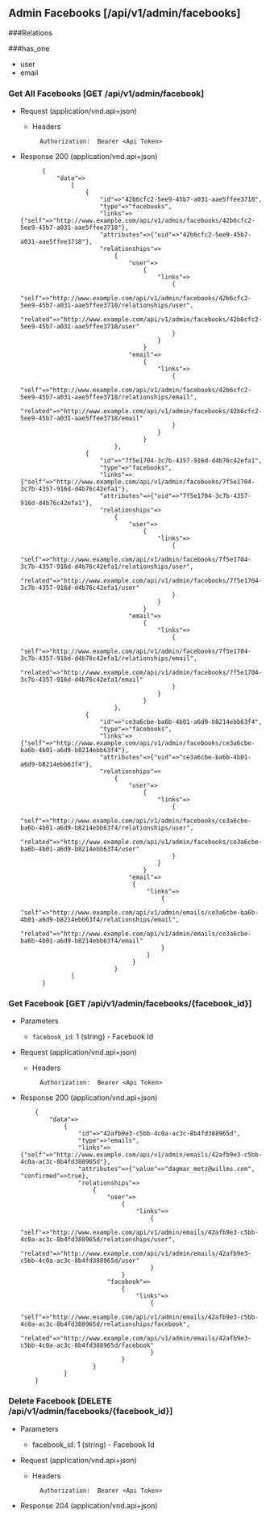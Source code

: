 ## Admin Facebooks [/api/v1/admin/facebooks]

###Relations

###has_one
+ user
+ email

### Get All Facebooks [GET /api/v1/admin/facebook]

+ Request (application/vnd.api+json)

    + Headers

            Authorization:  Bearer <Api Token>

+ Response 200 (application/vnd.api+json)
            
            {
                "data"=>
                    [
                        {
                            "id"=>"42b6cfc2-5ee9-45b7-a031-aae5ffee3718",
                            "type"=>"facebooks",
                            "links"=>{"self"=>"http://www.example.com/api/v1/admin/facebooks/42b6cfc2-5ee9-45b7-a031-aae5ffee3718"},
                            "attributes"=>{"uid"=>"42b6cfc2-5ee9-45b7-a031-aae5ffee3718"},
                            "relationships"=>
                                {
                                    "user"=>
                                        {
                                            "links"=>
                                                {
                                                    "self"=>"http://www.example.com/api/v1/admin/facebooks/42b6cfc2-5ee9-45b7-a031-aae5ffee3718/relationships/user",
                                                    "related"=>"http://www.example.com/api/v1/admin/facebooks/42b6cfc2-5ee9-45b7-a031-aae5ffee3718/user"
                                                }
                                            }
                                        }
                                    "email"=>
                                        {
                                            "links"=>
                                                {
                                                    "self"=>"http://www.example.com/api/v1/admin/facebooks/42b6cfc2-5ee9-45b7-a031-aae5ffee3718/relationships/email",
                                                    "related"=>"http://www.example.com/api/v1/admin/facebooks/42b6cfc2-5ee9-45b7-a031-aae5ffee3718/email"
                                                }
                                            }
                                        }    
                                },
                        {
                            "id"=>"7f5e1704-3c7b-4357-916d-d4b76c42efa1",
                            "type"=>"facebooks",
                            "links"=>{"self"=>"http://www.example.com/api/v1/admin/facebooks/7f5e1704-3c7b-4357-916d-d4b76c42efa1"},
                            "attributes"=>{"uid"=>"7f5e1704-3c7b-4357-916d-d4b76c42efa1"},
                            "relationships"=>
                                {
                                    "user"=>
                                        {
                                            "links"=>
                                                {
                                                    "self"=>"http://www.example.com/api/v1/admin/facebooks/7f5e1704-3c7b-4357-916d-d4b76c42efa1/relationships/user",
                                                    "related"=>"http://www.example.com/api/v1/admin/facebooks/7f5e1704-3c7b-4357-916d-d4b76c42efa1/user"
                                                }
                                            }
                                        }
                                    "email"=>
                                        {
                                            "links"=>
                                                {
                                                    "self"=>"http://www.example.com/api/v1/admin/facebooks/7f5e1704-3c7b-4357-916d-d4b76c42efa1/relationships/email",
                                                    "related"=>"http://www.example.com/api/v1/admin/facebooks/7f5e1704-3c7b-4357-916d-d4b76c42efa1/email"
                                                }
                                            }
                                        }    
                                },
                        {
                            "id"=>"ce3a6cbe-ba6b-4b01-a6d9-b8214ebb63f4",
                            "type"=>"facebooks",
                            "links"=>{"self"=>"http://www.example.com/api/v1/admin/facebooks/ce3a6cbe-ba6b-4b01-a6d9-b8214ebb63f4"},
                            "attributes"=>{"uid"=>"ce3a6cbe-ba6b-4b01-a6d9-b8214ebb63f4"},
                            "relationships"=>
                                {
                                    "user"=>
                                        {
                                            "links"=>
                                                {
                                                    "self"=>"http://www.example.com/api/v1/admin/facebooks/ce3a6cbe-ba6b-4b01-a6d9-b8214ebb63f4/relationships/user",
                                                    "related"=>"http://www.example.com/api/v1/admin/facebooks/ce3a6cbe-ba6b-4b01-a6d9-b8214ebb63f4/user"
                                                }
                                            }
                                        }
                                    "email"=>
                                     {
                                         "links"=>
                                             {
                                                 "self"=>"http://www.example.com/api/v1/admin/emails/ce3a6cbe-ba6b-4b01-a6d9-b8214ebb63f4/relationships/email",
                                                 "related"=>"http://www.example.com/api/v1/admin/emails/ce3a6cbe-ba6b-4b01-a6d9-b8214ebb63f4/email"
                                             }
                                         }
                                     }   
                                }
                    ]
            }

### Get Facebook [GET /api/v1/admin/facebooks/{facebook_id}]

+ Parameters
    + `facebook_id`: 1 (string) - Facebook Id

+ Request (application/vnd.api+json)

    + Headers

            Authorization:  Bearer <Api Token>

+ Response 200 (application/vnd.api+json)

          {
              "data"=>
                  {
                      "id"=>"42afb9e3-c5bb-4c0a-ac3c-8b4fd388965d",
                      "type"=>"emails",
                      "links"=>{"self"=>"http://www.example.com/api/v1/admin/emails/42afb9e3-c5bb-4c0a-ac3c-8b4fd388965d"},
                      "attributes"=>{"value"=>"dagmar_metz@willms.com", "confirmed"=>true},
                      "relationships"=>
                          {
                              "user"=>
                                  {
                                      "links"=>
                                          {
                                              "self"=>"http://www.example.com/api/v1/admin/emails/42afb9e3-c5bb-4c0a-ac3c-8b4fd388965d/relationships/user",
                                              "related"=>"http://www.example.com/api/v1/admin/emails/42afb9e3-c5bb-4c0a-ac3c-8b4fd388965d/user"
                                          }
                                  }
                              "facebook"=>
                                  {
                                      "links"=>
                                          {
                                              "self"=>"http://www.example.com/api/v1/admin/emails/42afb9e3-c5bb-4c0a-ac3c-8b4fd388965d/relationships/facebook",
                                              "related"=>"http://www.example.com/api/v1/admin/emails/42afb9e3-c5bb-4c0a-ac3c-8b4fd388965d/facebook"
                                          }
                                  }    
                          }
                  }
          }

### Delete Facebook [DELETE /api/v1/admin/facebooks/{facebook_id}]

+ Parameters
    + facebook_id: 1 (string) - Facebook Id

+ Request (application/vnd.api+json)

    + Headers

            Authorization:  Bearer <Api Token>

+ Response 204 (application/vnd.api+json)